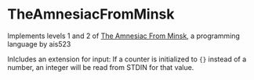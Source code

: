# TheAmnesiacFromMinsk

Implements levels 1 and 2 of [The Amnesiac From Minsk](https://esolangs.org/wiki/The_Amnesiac_From_Minsk), a programming language by ais523 


Inlcludes an extension for input: If a counter is initialized to `{}` instead of a number, an integer will be read from STDIN for that value.
